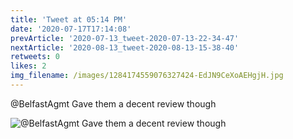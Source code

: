 ```yaml
---
title: 'Tweet at 05:14 PM'
date: '2020-07-17T17:14:08'
prevArticle: '2020-07-13_tweet-2020-07-13-22-34-47'
nextArticle: '2020-08-13_tweet-2020-08-13-15-38-40'
retweets: 0
likes: 2
img_filename: /images/1284174559076327424-EdJN9CeXoAEHgjH.jpg
---
```

@BelfastAgmt Gave them a decent review though

![@BelfastAgmt Gave them a decent review though](/images/1284174559076327424-EdJN9CeXoAEHgjH.jpg "@BelfastAgmt Gave them a decent review though")